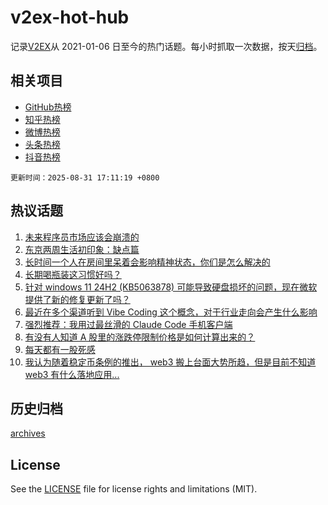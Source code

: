 # v2ex-hot-hub

 记录[V2EX](https://www.v2ex.com/)从 2021-01-06 日至今的热门话题。每小时抓取一次数据，按天[归档](archives)。
 
 ## 相关项目

- [GitHub热榜](https://github.com/lonnyzhang423/github-hot-hub)
- [知乎热榜](https://github.com/lonnyzhang423/zhihu-hot-hub)
- [微博热榜](https://github.com/lonnyzhang423/weibo-hot-hub)
- [头条热榜](https://github.com/lonnyzhang423/toutiao-hot-hub)
- [抖音热榜](https://github.com/lonnyzhang423/douyin-hot-hub)


 `更新时间：2025-08-31 17:11:19 +0800`

## 热议话题

1. [未来程序员市场应该会崩溃的](https://www.v2ex.com/t/1156021)
1. [东京两周生活初印象：缺点篇](https://www.v2ex.com/t/1156053)
1. [长时间一个人在房间里呆着会影响精神状态，你们是怎么解决的](https://www.v2ex.com/t/1155984)
1. [长期喝瓶装这习惯好吗？](https://www.v2ex.com/t/1156024)
1. [针对 windows 11 24H2 (KB5063878) 可能导致硬盘损坏的问题，现在微软提供了新的修复更新了吗？](https://www.v2ex.com/t/1155977)
1. [最近在多个渠道听到 Vibe Coding 这个概念，对于行业走向会产生什么影响](https://www.v2ex.com/t/1155985)
1. [强烈推荐：我用过最丝滑的 Claude Code 手机客户端](https://www.v2ex.com/t/1156040)
1. [有没有人知道 A 股里的涨跌停限制价格是如何计算出来的？](https://www.v2ex.com/t/1155983)
1. [每天都有一股死感](https://www.v2ex.com/t/1156043)
1. [我认为随着稳定币条例的推出， web3 搬上台面大势所趋，但是目前不知道 web3 有什么落地应用...](https://www.v2ex.com/t/1156028)

## 历史归档

[archives](archives)

## License

See the [LICENSE](LICENSE) file for license rights and limitations (MIT).

